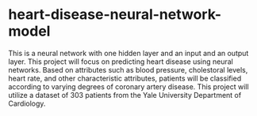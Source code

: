 # heart-disease-neural-network-model
This is  a neural network with one hidden layer and an input and an output layer.
This project will focus on predicting heart disease using neural networks. Based on attributes such as blood pressure,
cholestoral levels, heart rate, and other characteristic attributes, patients will be classified according to varying degrees of coronary artery disease.
This project will utilize a dataset of 303 patients from the Yale University Department of Cardiology.
